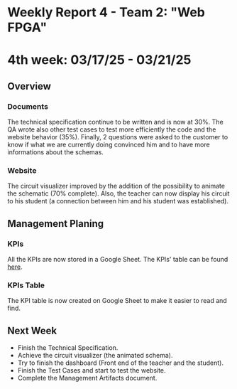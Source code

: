 # Weekly Report 4 - Team 2: "Web FPGA"

# 4th week: 03/17/25 - 03/21/25

## Overview

### Documents

The technical specification continue to be written and is now at 30%. The QA wrote also other test cases to test more efficiently the code and the website behavior (35%). Finally, 2 questions were asked to the customer to know if what we are currently doing convinced him and to have more informations about the schemas.

### Website

The circuit visualizer improved by the addition of the possibility to animate the schematic (70% complete). Also, the teacher can now display his circuit to his student (a connection between him and his student was established). 

## Management Planing

### KPIs

All the KPIs are now stored in a Google Sheet. The KPIs' table can be found [here](https://docs.google.com/spreadsheets/d/1IzNeeq6BHiJQUQX-DqInGMWjPvM-9AiJ3GWgXlKIHhs/edit?usp=sharing).

### KPIs Table

The KPI table is now created on Google Sheet to make it easier to read and find.

## Next Week

- Finish the Technical Specification.
- Achieve the circuit visualizer (the animated schema).
- Try to finish the dashboard (Front end of the teacher and the student).
- Finish the Test Cases and start to test the website.
- Complete the Management Artifacts document. 